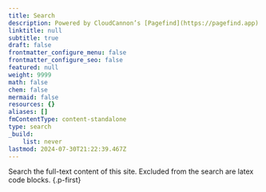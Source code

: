 ```yaml
---
title: Search
description: Powered by CloudCannon’s [Pagefind](https://pagefind.app)
linktitle: null
subtitle: true
draft: false
frontmatter_configure_menu: false
frontmatter_configure_seo: false
featured: null
weight: 9999
math: false
chem: false
mermaid: false
resources: {}
aliases: []
fmContentType: content-standalone
type: search
_build:
    list: never
lastmod: 2024-07-30T21:22:39.467Z
---
```



Search the full-text content of this site. Excluded from the search are latex code blocks.
{.p-first}
<!--more-->
